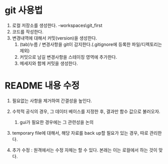 # git 사용법

1. 로컬 저장소를 생성한다. -workspaces\git_first
2. 코드를 작성한다.
3. 변경내역에 대해서 커밋(version)을 생성한다.
   1. (tab)누름 / 변경사항을 git이 감지한다.(.gitignore에 등록한 파일/디렉토리는 제외)
   2. 커밋으로 남길 변경사항을 스테이징 영역에 추가한다.
   3. 메세지와 함께 커밋을 생성한다.
   

# README 내용 수정
1. 필요없는 사항을 제거하여 간결성을 높인다.
2. 수학적 공식의 경우, 그 데이터 베이스를 지정한 후, 결과만 함수 값으로 불러오자.
   1. gui가 필요한 경우에는 그 관련성을 논의
3. temporary file에 대해서, 해당 자료를 back up할 필요가 있는 경우, 따로 관리한다.
   
4. 추가 수정 : 원격에서는 수정 자체는 할 수 있다. 본래는 이는 로컬에서 하는 것이 맞다.

